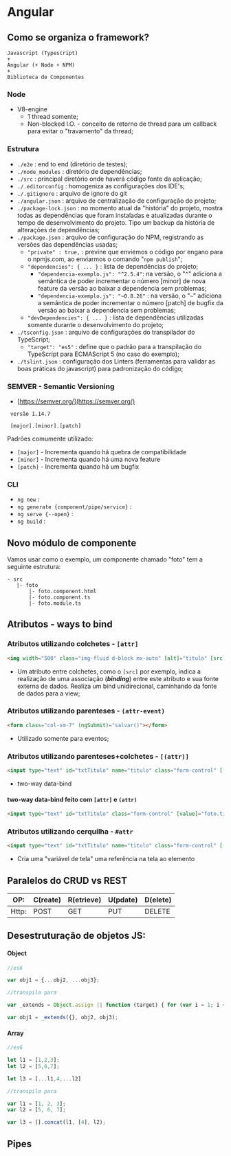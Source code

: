 # Angular

## Como se organiza o framework?

```
Javascript (Typescript)
+
Angular (+ Node + NPM)
+
Biblioteca de Componentes
```


### Node

- V8-engine
    - 1 thread somente;
    - Non-blocked I.O. - conceito de retorno de thread para um callback para evitar o "travamento" da thread;


### Estrutura

- `./e2e` : end to end (diretório de testes);
- `./node_modules` : diretório de dependências;
- `./src` : principal diretório onde haverá código fonte da aplicação;
- `./.editorconfig` : homogeniza as configurações dos IDE's;
- `./.gitignore` : arquivo de ignore do git
- `./angular.json` : arquivo de centralização de configuração do projeto;
- `./package-lock.json` : no momento atual da "história" do projeto, mostra todas as dependências que foram instaladas e atualizadas durante o tempo de desenvolvimento do projeto. Tipo um backup da história de alterações de dependências;
- `./package.json` : arquivo de configuração do NPM, registrando as versões das dependências usadas;
    - `"private" : true,` : previne que enviemos o código por engano para o npmjs.com, ao enviarmos o comando "`npm publish`";
    - `"dependencies": { ... }` : lista de dependências do projeto;
        - `"dependencia-exemplo.js": "^2.5.4"`: na versão, o "`^`" adiciona a semântica de poder incrementar o número [minor] de nova feature da versão ao baixar a dependencia sem problemas;
        - `"dependencia-exemplo.js": "~0.8.26"` : na versão, o "`~`" adiciona a semântica de poder incrementar o número [patch] de bugfix da versão ao baixar a dependencia sem problemas;
    - `"devDependencies": { ... }` : lista de dependências utilizadas somente durante o desenvolvimento do projeto;
- `./tsconfig.json` : arquivo de configurações do transpilador do TypeScript;
    - `"target": "es5"` : define que o padrão para a transpilação do TypeScript para ECMAScript 5 (no caso do exemplo);
- `./tslint.json` : configuração dos Linters (ferramentas para validar as boas práticas do javascript) para padronização do código;



### SEMVER - Semantic Versioning

- [https://semver.org/](https://semver.org/)

```
 versão 1.14.7

 [major].[minor].[patch]

 ```

Padrões comumente utilizado:

 - `[major]` - Incrementa quando há quebra de compatibilidade
 - `[minor]` - Incrementa quando há uma nova feature
 - `[patch]` - Incrementa quando há um bugfix



 ### CLI

 - `ng new` : 
 - `ng generate {component/pipe/service}` :
 - `ng serve {--open}` :
 - `ng build` :




 ## Novo módulo de componente

 Vamos usar como o exemplo, um componente chamado "foto" tem a seguinte estrutura:
 ```
 - src
    |- foto
        |- foto.component.html
        |- foto.component.ts
        |- foto.module.ts
 ```





## Atributos - ways to bind

### Atributos utilizando colchetes - `[attr]`

```html
<img width="500" class="img-fluid d-block mx-auto" [alt]="titulo" [src]="url">
```

- Um atributo entre colchetes, como o `[src]` por exemplo, indica a realização de uma associação (__*binding*__) entre este atributo e sua fonte externa de dados. Realiza um bind unidirecional, caminhando da fonte de dados para a view;



### Atributos utilizando parenteses - `(attr-event)`

```html
<form class="col-sm-7" (ngSubmit)="salvar()"></form>
```
- Utilizado somente para eventos;


### Atributos utilizando parenteses+colchetes - `[(attr)]`

```html
<input type="text" id="txtTitulo" name="titulo" class="form-control" [(ngModel)]="foto.titulo" />
```
- two-way data-bind

#### two-way data-bind feito com `[attr]` e `(attr)`
```html
<input type="text" id="txtTitulo" class="form-control" [value]="foto.titulo" (input)="foto.titulo = $event.target.value" />
```


### Atributos utilizando cerquilha - `#attr`

```html
<input type="text" id="txtTitulo" name="titulo" class="form-control" [(ngModel)]="foto.titulo" required #titulo="ngModel" />

```

- Cria uma "variável de tela" uma referência na tela ao elemento


## Paralelos do CRUD vs REST

| OP: | C(reate) | R(etrieve) | U(pdate) | D(elete) |
| --- | --- | --- | --- | --- |
| Http: | POST | GET | PUT | DELETE |


## Desestruturação de objetos JS:

#### Object

```javascript
//es6

var obj1 = {...obj2, ...obj3};

//transpila para

var _extends = Object.assign || function (target) { for (var i = 1; i < arguments.length; i++) { var source = arguments[i]; for (var key in source) { if (Object.prototype.hasOwnProperty.call(source, key)) { target[key] = source[key]; } } } return target; };

var obj1 = _extends({}, obj2, obj3);
```

#### Array

```javascript
//es6

let l1 = [1,2,3];
let l2 = [5,6,7];

let l3 = [...l1,4,...l2]

//transpila para

var l1 = [1, 2, 3];
var l2 = [5, 6, 7];

var l3 = [].concat(l1, [4], l2);
```





## Pipes